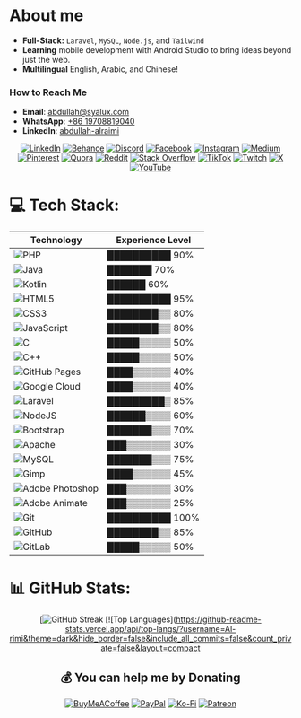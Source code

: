 # About me

- **Full-Stack:** <code>Laravel</code>, <code>MySQL</code>, <code>Node.js</code>, and <code>Tailwind</code>
- **Learning** mobile development with Android Studio to bring ideas beyond just the web.
- **Multilingual** English, Arabic, and Chinese!

### How to Reach Me

- **Email**: [abdullah@syalux.com](mailto:abdullah@syalux.com)
- **WhatsApp**: [+86 19708819040](https://wa.me/8619708819040)
- **LinkedIn**: [abdullah-alraimi](https://linkedin.com/in/abdullah-alraimi)

<div align="center">

[![LinkedIn](https://img.shields.io/badge/LinkedIn-%230077B5.svg?logo=linkedin&logoColor=white)](https://linkedin.com/in/abdullah-alraimi)
[![Behance](https://img.shields.io/badge/Behance-1769ff?logo=behance&logoColor=white)](https://behance.net/akgg)
[![Discord](https://img.shields.io/badge/Discord-%237289DA.svg?logo=discord&logoColor=white)](https://discord.gg/al_raimi)
[![Facebook](https://img.shields.io/badge/Facebook-%231877F2.svg?logo=Facebook&logoColor=white)](https://facebook.com/aklraimi)
[![Instagram](https://img.shields.io/badge/Instagram-%23E4405F.svg?logo=Instagram&logoColor=white)](https://instagram.com/ak._.71)
[![Medium](https://img.shields.io/badge/Medium-12100E?logo=medium&logoColor=white)](https://medium.com/@ggak71)
[![Pinterest](https://img.shields.io/badge/Pinterest-%23E60023.svg?logo=Pinterest&logoColor=white)](https://pinterest.com/ggak71)
[![Quora](https://img.shields.io/badge/Quora-%23B92B27.svg?logo=Quora&logoColor=white)](https://quora.com/profile/Abdullah-Alraimi-1)
[![Reddit](https://img.shields.io/badge/Reddit-%23FF4500.svg?logo=Reddit&logoColor=white)](https://reddit.com/user/Al-rimi)
[![Stack Overflow](https://img.shields.io/badge/-Stackoverflow-FE7A16?logo=stack-overflow&logoColor=white)](https://stackoverflow.com/users/24881320)
[![TikTok](https://img.shields.io/badge/TikTok-%23000000.svg?logo=TikTok&logoColor=white)](https://tiktok.com/@al_raimi)
[![Twitch](https://img.shields.io/badge/Twitch-%239146FF.svg?logo=Twitch&logoColor=white)](https://twitch.tv/al_raimi)
[![X](https://img.shields.io/badge/X-black.svg?logo=X&logoColor=white)](https://x.com/ggak71)
[![YouTube](https://img.shields.io/badge/YouTube-%23FF0000.svg?logo=YouTube&logoColor=white)](https://youtube.com/@ak-71)

</div>

# 💻 Tech Stack:

<div align="center">

| Technology      | Experience Level |
|-----------------|------------------|
| ![PHP](https://img.shields.io/badge/php-%23777BB4.svg?style=for-the-badge&logo=php&logoColor=white) | ██████████ 90% |
| ![Java](https://img.shields.io/badge/java-%23ED8B00.svg?style=for-the-badge&logo=openjdk&logoColor=white) | ███████ 70% |
| ![Kotlin](https://img.shields.io/badge/kotlin-%237F52FF.svg?style=for-the-badge&logo=kotlin&logoColor=white) | ██████ 60% |
| ![HTML5](https://img.shields.io/badge/html5-%23E34F26.svg?style=for-the-badge&logo=html5&logoColor=white) | ██████████ 95% |
| ![CSS3](https://img.shields.io/badge/css3-%231572B6.svg?style=for-the-badge&logo=css3&logoColor=white) | ████████▒▒ 80% |
| ![JavaScript](https://img.shields.io/badge/javascript-%23323330.svg?style=for-the-badge&logo=javascript&logoColor=%23F7DF1E) | ████████▒▒ 80% |
| ![C](https://img.shields.io/badge/c-%2300599C.svg?style=for-the-badge&logo=c&logoColor=white) | █████▒▒▒▒▒ 50% |
| ![C++](https://img.shields.io/badge/c++-%2300599C.svg?style=for-the-badge&logo=c%2B%2B&logoColor=white) | █████▒▒▒▒▒ 50% |
| ![GitHub Pages](https://img.shields.io/badge/github%20pages-121013?style=for-the-badge&logo=github&logoColor=white) | ████▒▒▒▒▒▒ 40% |
| ![Google Cloud](https://img.shields.io/badge/GoogleCloud-%234285F4.svg?style=for-the-badge&logo=google-cloud&logoColor=white) | ████▒▒▒▒▒▒ 40% |
| ![Laravel](https://img.shields.io/badge/laravel-%23FF2D20.svg?style=for-the-badge&logo=laravel&logoColor=white) | █████████▒ 85% |
| ![NodeJS](https://img.shields.io/badge/node.js-6DA55F?style=for-the-badge&logo=node.js&logoColor=white) | ██████▒▒▒▒ 60% |
| ![Bootstrap](https://img.shields.io/badge/bootstrap-%238511FA.svg?style=for-the-badge&logo=bootstrap&logoColor=white) | ███████▒▒▒ 70% |
| ![Apache](https://img.shields.io/badge/apache-%23D42029.svg?style=for-the-badge&logo=apache&logoColor=white) | ███▒▒▒▒▒▒▒ 30% |
| ![MySQL](https://img.shields.io/badge/mysql-4479A1.svg?style=for-the-badge&logo=mysql&logoColor=white) | ███████▒▒▒ 75% |
| ![Gimp](https://img.shields.io/badge/Gimp-657D8B?style=for-the-badge&logo=gimp&logoColor=FFFFFF) | ████▒▒▒▒▒▒ 45% |
| ![Adobe Photoshop](https://img.shields.io/badge/adobe%20photoshop-%2331A8FF.svg?style=for-the-badge&logo=adobe%20photoshop&logoColor=white) | ███▒▒▒▒▒▒▒ 30% |
| ![Adobe Animate](https://img.shields.io/badge/Adobe%20Premiere%20Pro-9999FF.svg?style=for-the-badge&logo=Adobe%20Premiere%20Pro&logoColor=white) | ███▒▒▒▒▒▒▒ 25% |
| ![Git](https://img.shields.io/badge/git-%23F05033.svg?style=for-the-badge&logo=git&logoColor=white) | ██████████ 100% |
| ![GitHub](https://img.shields.io/badge/github-%23121011.svg?style=for-the-badge&logo=github&logoColor=white) | ████████▒▒ 85% |
| ![GitLab](https://img.shields.io/badge/gitlab-%23181717.svg?style=for-the-badge&logo=gitlab&logoColor=white) | █████▒▒▒▒▒ 50% |

</div>

# 📊 GitHub Stats:

<div align="center">

[![GitHub Streak](https://github-readme-streak-stats.herokuapp.com/?user=Al-rimi&theme=dark&hide_border=false)
[![Top Languages](https://github-readme-stats.vercel.app/api/top-langs/?username=Al-rimi&theme=dark&hide_border=false&include_all_commits=false&count_private=false&layout=compact

<div align="center">

## 💰 You can help me by Donating

<div align="center">


[![BuyMeACoffee](https://img.shields.io/badge/Buy%20Me%20a%20Coffee-ffdd00?style=for-the-badge&logo=buy-me-a-coffee&logoColor=black)](https://buymeacoffee.com/alrimi)
[![PayPal](https://img.shields.io/badge/PayPal-00457C?style=for-the-badge&logo=paypal&logoColor=white)](https://paypal.me/rumaisaalrimi)
[![Ko-Fi](https://img.shields.io/badge/Ko--fi-F16061?style=for-the-badge&logo=ko-fi&logoColor=white)](https://ko-fi.com/alrimi) 
[![Patreon](https://img.shields.io/badge/Patreon-F96854?style=for-the-badge&logo=patreon&logoColor=white)](https://patreon.com/alrimi) 

</div>
